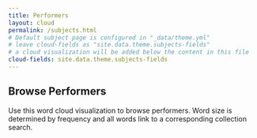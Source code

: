 ```yaml
---
title: Performers
layout: cloud
permalink: /subjects.html
# Default subject page is configured in "_data/theme.yml"
# leave cloud-fields as "site.data.theme.subjects-fields"
# a cloud visualization will be added below the content in this file
cloud-fields: site.data.theme.subjects-fields
---
```


## Browse Performers

Use this word cloud visualization to browse performers.
Word size is determined by frequency and all words link to a corresponding collection search.
